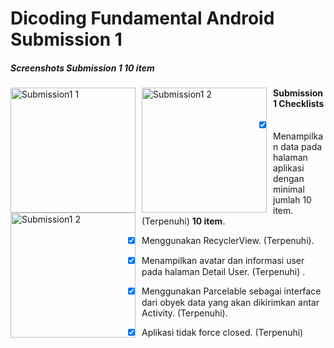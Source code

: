 # Dicoding Fundamental Android Submission 1

##### Screenshots Submission 1 <strong>10 item</strong>
<img src="https://github.com/MayorBee404/Submission1/blob/master/screenshot/Screenshot_20220306_001820.png"
     alt="Submission1 1"
     style="float: left; margin-right: 10px;"
     width="200" /> 
<img src="https://github.com/MayorBee404/Submission1/blob/master/screenshot/Screenshot_20220306_001907.png"
     alt="Submission1 2"
     style="float: left; margin-right: 10px;"
     width="200" />
<img src="https://github.com/MayorBee404/Submission1/blob/master/screenshot/Screenshot_20220306_001930.png"
     alt="Submission1 2"
     style="float: left; margin-right: 10px;"
     width="200" />

#### Submission 1 Checklists
- [x] Menampilkan data pada halaman aplikasi dengan minimal jumlah 10 item. (Terpenuhi) <strong>10 item</strong>.
- [x] Menggunakan RecyclerView. (Terpenuhi)</strong>.
- [x] Menampilkan avatar dan informasi user pada halaman Detail User. (Terpenuhi) </strong>.
- [x] Menggunakan Parcelable sebagai interface dari obyek data yang akan dikirimkan antar Activity. (Terpenuhi).</strong>
- [x] Aplikasi tidak force closed. (Terpenuhi)</strong>

